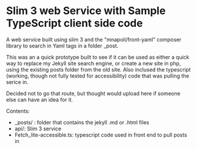 # Slim 3 web Service with Sample TypeScript client side code
A web service built using slim 3 and the "mnapoli/front-yaml" composer library to search in Yaml tags in a folder _post.

This was an a quick prototype built to see if it can be used as either a quick way to replace my Jekyll site search engine, or create a new site in php, using the existing posts folder from the old site. Also inclused the typescript (working, though not fully tested for accessibility) code that was pulling the serice in.

Decided not to go that route, but thought would upload here if someone else can have an idea for it.

Contents:
- _posts/ : folder that contains the jekyll .md or .html files
- api/: Slim 3 service
- Fetch_lite-accessible.ts: typescript code used in front end to pull posts in

